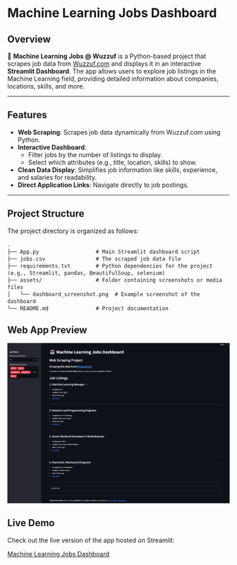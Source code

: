 # **Machine Learning Jobs Dashboard**

## **Overview**

🤖 **Machine Learning Jobs @ Wuzzuf** is a Python-based project that scrapes job data from [Wuzzuf.com](https://wuzzuf.net/) and displays it in an interactive **Streamlit Dashboard**. The app allows users to explore job listings in the Machine Learning field, providing detailed information about companies, locations, skills, and more.

---

## **Features**

- **Web Scraping**: Scrapes job data dynamically from Wuzzuf.com using Python.
- **Interactive Dashboard**:
  - Filter jobs by the number of listings to display.
  - Select which attributes (e.g., title, location, skills) to show.
- **Clean Data Display**: Simplifies job information like skills, experience, and salaries for readability.
- **Direct Application Links**: Navigate directly to job postings.

---

## **Project Structure**

The project directory is organized as follows:

```plaintext
.
├── App.py                  # Main Streamlit dashboard script
├── jobs.csv                # The scraped job data file
├── requirements.txt        # Python dependencies for the project (e.g., Streamlit, pandas, BeautifulSoup, selenium)
├── assets/                 # Folder containing screenshots or media files
│   └── dashboard_screenshot.png  # Example screenshot of the dashboard
└── README.md               # Project documentation
```
## **Web App Preview**

![Dashboard Preview](./assets/ScreenshotWebapp.png)

## Live Demo

Check out the live version of the app hosted on Streamlit:

[Machine Learning Jobs Dashboard](https://my-app.streamlit.app](https://inwrknjwa2nsgvcmhapdhs.streamlit.app/))

